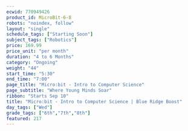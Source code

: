 ```yaml
---
ecwid: 770949426
product_id: MicroBit-6-8
robots: "noindex, follow"
layout: "single"
schedule_tags: ["Starting Soon"]
subject_tags: ["Robotics"]
price: 169.99
price_unit: "per month"
duration: "4 to 6 Months"
category: "Ongoing"
weight: "44"
start_time: "5:30"
end_time: "7:00"
page_title: "Micro:bit - Intro to Computer Science"
page_subtitle: "Where Young Minds Soar"
ribbon: "Starts Sep 10"
title: "Micro:bit - Intro to Computer Science | Blue Ridge Boost"
day_tags: ["Wed"]
grade_tags: ["6th","7th","8th"]
featured: 217
---
```

